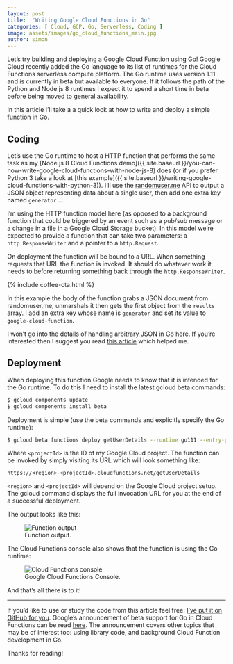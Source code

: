 ```yaml
---
layout: post
title:  "Writing Google Cloud Functions in Go"
categories: [ Cloud, GCP, Go, Serverless, Coding ]
image: assets/images/go_cloud_functions_main.jpg
author: simon
---
```

Let’s try building and deploying a Google Cloud Function using Go!  Google Cloud recently added the Go language to its list of runtimes for the Cloud Functions serverless compute platform. The Go runtime uses version 1.11 and is currently in beta but available to everyone. If it follows the path of the Python and Node.js 8 runtimes I expect it to spend a short time in beta before being moved to general availability.

In this article I’ll take a a quick look at how to write and deploy a simple function in Go.

## Coding
Let’s use the Go runtime to host a HTTP function that performs the same task as my [Node.js 8 Cloud Functions demo]({{ site.baseurl }}/you-can-now-write-google-cloud-functions-with-node-js-8) does (or if you prefer Python 3 take a look at [this example]({{ site.baseurl }}/writing-google-cloud-functions-with-python-3)). I’ll use the [randomuser.me](https://randomuser.me/) API to output a JSON object representing data about a single user, then add one extra key named `generator` ...

<script src="https://gist.github.com/simonprickett/099470b3e331cc28bac30e0140f29a3d.js"></script>

I’m using the HTTP function model here (as opposed to a background function that could be triggered by an event such as a pub/sub message or a change in a file in a Google Cloud Storage bucket). In this model we’re expected to provide a function that can take two parameters: a `http.ResponseWriter` and a pointer to a `http.Request`.

On deployment the function will be bound to a URL. When something requests that URL the function is invoked. It should do whatever work it needs to before returning something back through the `http.ResponseWriter`.

{% include coffee-cta.html %}

In this example the body of the function grabs a JSON document from randomuser.me, unmarshals it then gets the first object from the `results` array. I add an extra key whose name is `generator` and set its value to `google-cloud-function`.

I won’t go into the details of handling arbitrary JSON in Go here. If you’re interested then I suggest you read [this article](https://blog.golang.org/json-and-go) which helped me.

## Deployment
When deploying this function Google needs to know that it is intended for the Go runtime. To do this I need to install the latest gcloud beta commands:

```bash
$ gcloud components update
$ gcloud components install beta
```

Deployment is simple (use the beta commands and explicitly specify the Go runtime):

```bash
$ gcloud beta functions deploy getUserDetails --runtime go111 --entry-point F --trigger-http --project <projectId>
```

Where `<projectId>` is the ID of my Google Cloud project. The function can be invoked by simply visiting its URL which will look something like:

```
https://<region>-<projectId>.cloudfunctions.net/getUserDetails
```

`<region>` and `<projectId>` will depend on the Google Cloud project setup. The gcloud command displays the full invocation URL for you at the end of a successful deployment.

The output looks like this:

<figure class="figure">
  <img src="{{ site.baseurl }}/assets/images/go_cloud_functions_output.png" class="figure-img img-fluid" alt="Function output">
  <figcaption class="figure-caption text-center">Function output.</figcaption>
</figure>

The Cloud Functions console also shows that the function is using the Go runtime:

<figure class="figure">
  <img src="{{ site.baseurl }}/assets/images/go_cloud_functions_console.png" class="figure-img img-fluid" alt="Cloud Functions console">
  <figcaption class="figure-caption text-center">Google Cloud Functions Console.</figcaption>
</figure>

And that’s all there is to it!

---

If you’d like to use or study the code from this article feel free: [I’ve put it on GitHub for you](https://github.com/simonprickett/google-cloud-functions-go). Google’s announcement of beta support for Go in Cloud Functions can be read [here](https://cloud.google.com/blog/products/application-development/cloud-functions-go-1-11-is-now-a-supported-language). The announcement covers other topics that may be of interest too: using library code, and background Cloud Function development in Go.

Thanks for reading!
